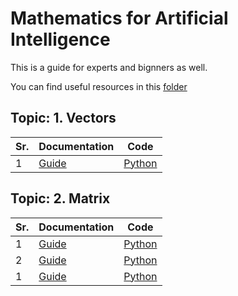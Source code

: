 # Mathematics for Artificial Intelligence

This is a guide  for experts and bignners as well. 

You  can find useful resources in this [folder](https://github.com/MahaZainab/mathematics-for-artificial-intelligence/tree/main/Resources)

## Topic:  1. Vectors
| Sr.    | Documentation   |   Code
|------------|------------|------------|
| 1| [Guide](https://github.com/MahaZainab/mathematics-for-artificial-intelligence/tree/main/Vectors)| [Python](https://github.com/MahaZainab/mathematics-for-artificial-intelligence/blob/main/Vectors/Vector_Tutorial.ipynb)|

## Topic:  2. Matrix
| Sr.    | Documentation   |   Code
|------------|------------|------------|
| 1| [Guide](https://github.com/MahaZainab/mathematics-for-artificial-intelligence/tree/main/Matrix)| [Python](https://github.com/MahaZainab/mathematics-for-artificial-intelligence/blob/main/Matrix/matrix.ipynb)|
| 2| [Guide](https://github.com/MahaZainab/mathematics-for-artificial-intelligence/tree/main/Matrix)| [Python](https://github.com/MahaZainab/mathematics-for-artificial-intelligence/blob/main/Matrix/matrix.ipynb)|
| 1| [Guide](https://github.com/MahaZainab/mathematics-for-artificial-intelligence/tree/main/Matrix)| [Python](https://github.com/MahaZainab/mathematics-for-artificial-intelligence/blob/main/Matrix/matrix.ipynb)|
